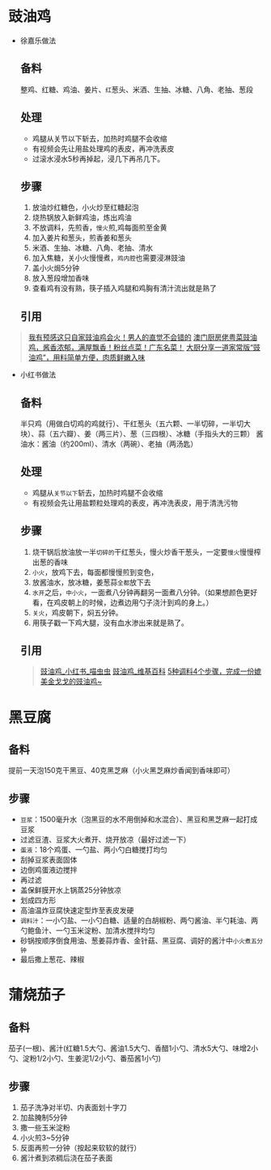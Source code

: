 # 豉油鸡
- 徐嘉乐做法
	## 备料
	整鸡、红糖、鸡油、姜片、`红`葱头、米酒、生抽、冰糖、八角、老抽、葱段
	## 处理
	- 鸡腿从关节以下斩去，加热时鸡腿不会收缩
	- 有视频会先让用盐处理鸡的表皮，再冲洗表皮
	- 过滚水浸水5秒再掉起，浸几下再吊几下。
	## 步骤
	1. 放油炒红糖色，小火炒至红糖起泡
	2. 烧热锅放入新鲜鸡油，炼出鸡油
	3. 不放调料，先煎香，`慢火`煎,鸡每面煎至金黄
	4. 加入姜片和葱头，煎香姜和葱头
	5. 米酒、生抽、冰糖、八角、老抽、清水
	6. 加入焦糖，关小火慢慢煮，`鸡内腔`也需要浸淋豉油
	7. 盖小火焗5分钟
	8. 放入葱段增加香味
	9. 查看鸡有没有熟，筷子插入鸡腿和鸡胸有清汁流出就是熟了
	## 引用
> [我有预感这只自家豉油鸡会火！男人的直觉不会错的](https://www.bilibili.com/video/BV1Dd4y1L7wt/?spm_id_from=333.337.search-card.all.click&vd_source=eaf776518884d14bd74692dec0a81bb9)
> [澳门厨房佬粤菜豉油鸡，酱香浓郁，满屋飘香！粉丝点菜！广东名菜！](https://www.bilibili.com/video/BV1Hf4y157xt/?spm_id_from=333.788.recommend_more_video.-1&vd_source=eaf776518884d14bd74692dec0a81bb9)
> [大厨分享一道家常版“豉油鸡”，用料简单方便，肉质鲜嫩入味](https://www.bilibili.com/video/BV1T4411y7Hy/?spm_id_from=333.788.recommend_more_video.-1&vd_source=eaf776518884d14bd74692dec0a81bb9)

- 小红书做法
	## 备料
	半只鸡（用做白切鸡的鸡就行）、干红葱头（五六颗、一半切碎，一半切大块）、蒜（五六瓣）、姜（两三片）、葱（三四根）、冰糖（手指头大的三颗）
	酱油水：酱油（约200ml）、清水（两碗）、老抽（两汤匙）
	## 处理
	- 鸡腿从`关节以下`斩去，加热时鸡腿不会收缩
	- 有视频会先让用盐颗粒处理鸡的表皮，再冲洗表皮，用于清洗污物
	## 步骤
	1. 烧干锅后放油放一半`切碎的`干红葱头，慢火炒香干葱头，一定要`慢火`慢慢榨出葱的香味
	2. `小火`，放鸡下去，每面都慢慢煎到变色，
	3. 放酱油水，放冰糖，姜葱蒜`全都`放下去
	4. `水开`之后，`中小火`，一面煮八分钟再翻另一面煮八分钟。（如果想颜色更好看，在鸡皮朝上的时候，边煮边用勺子浇汁到鸡的身上。）
	5. `关火`，鸡皮朝下，焖五分钟。
	6. 用筷子戳一下鸡大腿，没有血水渗出来就是熟了。
	## 引用
	>[豉油鸡_小红书_喵虫虫](https://www.xiaohongshu.com/explore/648580fd000000001300f85b?app_platform=ios&app_version=7.91.1&share_from_user_hidden=true&type=normal&xhsshare=WeixinSession&appuid=590c409a82ec395985c52b4b&apptime=1687185472)
	>[豉油鸡_维基百科](https://zh.wikipedia.org/zh-cn/%E8%B1%89%E6%B2%B9%E9%9B%9E)
	>[5种调料4个步骤，完成一份媲美金戈戈的豉油鸡~](https://post.smzdm.com/p/a3drglzd/)
# 黑豆腐
## 备料
提前一天泡150克干黑豆、40克黑芝麻（小火黑芝麻炒香闻到香味即可）
## 步骤
- `豆浆`：1500毫升水（泡黑豆的水不用倒掉和水混合）、黑豆和黑芝麻一起打成豆浆
- 过滤豆渣、豆浆大火煮开、烧开放凉（最好过滤一下）
- `蛋液`：18个鸡蛋、一勺盐、两小勺白糖搅打均匀
- 刮掉豆浆表面固体
- 边倒鸡蛋液边搅拌
- 再过滤
- 盖保鲜膜开水上锅蒸25分钟放凉
- 划成四方形
- 高油温炸豆腐快速定型炸至表皮发硬
- `调料汁`：一小勺盐、一小勺白糖、适量的白胡椒粉、两勺酱油、半勺耗油、两勺鲍鱼汁、一勺玉米淀粉、加清水搅拌均匀
- 砂锅按顺序倒食用油、葱姜蒜炸香、金针菇、黑豆腐、调好的酱汁中`小火煮五分钟`
- 最后撒上葱花、辣椒

# 蒲烧茄子
## 备料
茄子(一根)、酱汁(红糖1.5大勺、酱油1.5大勺、香醋1小勺、清水5大勺、味增2小勺、淀粉1/2小勺、生姜泥1/2小勺、番茄酱1小勺)
## 步骤
1. 茄子洗净对半切、内表面划十字刀
2. 加盐腌制5分钟
3. 撒一些玉米淀粉
4. 小火煎3~5分钟
5. 反面再煎一分钟（按起来软软的就行）
6. 酱汁煮到浓稠后浇在茄子表面